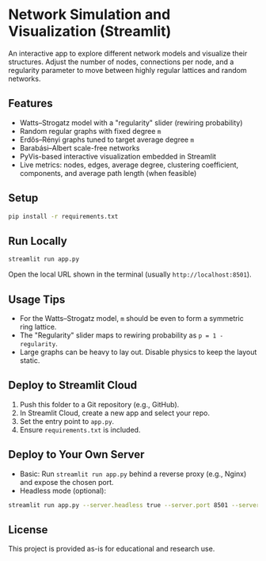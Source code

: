 # Network Simulation and Visualization (Streamlit)

An interactive app to explore different network models and visualize their structures. Adjust the number of nodes, connections per node, and a regularity parameter to move between highly regular lattices and random networks.

## Features

- Watts–Strogatz model with a "regularity" slider (rewiring probability)
- Random regular graphs with fixed degree `m`
- Erdős–Rényi graphs tuned to target average degree `m`
- Barabási–Albert scale-free networks
- PyVis-based interactive visualization embedded in Streamlit
- Live metrics: nodes, edges, average degree, clustering coefficient, components, and average path length (when feasible)

## Setup

```bash
pip install -r requirements.txt
```

## Run Locally

```bash
streamlit run app.py
```

Open the local URL shown in the terminal (usually `http://localhost:8501`).

## Usage Tips

- For the Watts–Strogatz model, `m` should be even to form a symmetric ring lattice.
- The "Regularity" slider maps to rewiring probability as `p = 1 - regularity`.
- Large graphs can be heavy to lay out. Disable physics to keep the layout static.

## Deploy to Streamlit Cloud

1. Push this folder to a Git repository (e.g., GitHub).
2. In Streamlit Cloud, create a new app and select your repo.
3. Set the entry point to `app.py`.
4. Ensure `requirements.txt` is included.

## Deploy to Your Own Server

- Basic: Run `streamlit run app.py` behind a reverse proxy (e.g., Nginx) and expose the chosen port.
- Headless mode (optional):

```bash
streamlit run app.py --server.headless true --server.port 8501 --server.address 0.0.0.0
```

## License

This project is provided as-is for educational and research use.